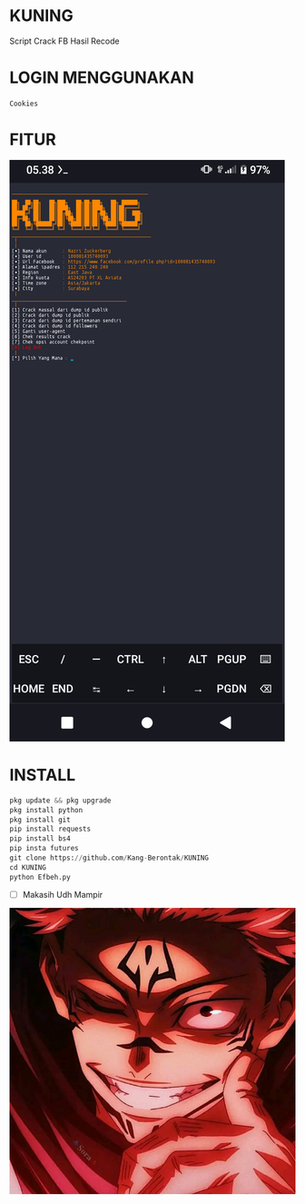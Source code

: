 # KUNING
Script Crack FB Hasil Recode

# LOGIN MENGGUNAKAN

`Cookies`

# FITUR

<p><img src="Screenshot_20220527-053835.png" /></p>

# INSTALL

```python
pkg update && pkg upgrade
pkg install python
pkg install git
pip install requests
pip install bs4
pip insta futures
git clone https://github.com/Kang-Berontak/KUNING
cd KUNING
python Efbeh.py
```
- [ ] Makasih Udh Mampir

<p><img src="1653522559659.jpg" /></p>
